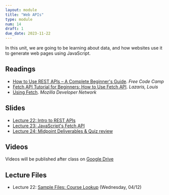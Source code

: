```yaml
---
layout: module
title: "Web APIs"
type: module
num: 14
draft: 1
due_date: 2023-11-22
---
```


In this unit, we are going to be learning about data, and how websites use it to generate web pages using JavaScript.


## Readings
* <a href="https://www.freecodecamp.org/news/how-to-use-rest-api/" target="_blank">How to Use REST APIs – A Complete Beginner's Guide</a>. <em>Free Code Camp</em>  
* <a href="https://www.codeinwp.com/blog/fetch-api-tutorial-for-beginners/" target="_blank">Fetch API Tutorial for Beginners: How to Use Fetch API</a>. <em>Lazaris, Louis</em>  
* <a href="https://developer.mozilla.org/en-US/docs/Web/API/Fetch_API/Using_Fetch" target="_blank">Using Fetch</a>. <em>Mozilla Developer Network</em>  


## Slides
* <a href="https://docs.google.com/presentation/d/10Y0Gl8-NfqNm_vS7nW6VmC8AdBRQSHaorxFGzYC1S58/edit?usp=sharing" target="_blank">Lecture 22: Intro to REST APIs</a>
* <a href="https://docs.google.com/presentation/d/1X9Z2SpIxojmm9Cj1jzUlEix-xRMDaACWmf7_HOo9QLs/edit?usp=sharing" target="_blank">Lecture 23: JavaScript's Fetch API</a>
* <a href="https://docs.google.com/presentation/d/1F0ojlVeOYbFGuphOgWsg1FKMloY-5t82Hxg4eb3vGaY/edit?usp=sharing" target="_blank">Lecture 24: Midpoint Deliverables & Quiz review</a>

## Videos
Videos will be published after class on <a href="https://drive.google.com/drive/folders/1O7exzeo0Wg-RmAN7W20R10SSHdEt75Mx" target="_blank">Google Drive</a>

## Lecture Files
* Lecture 22: <a href="/spring2023/course-files/lectures/lecture22.zip">Sample Files: Course Lookup</a> (Wednesday, 04/12)